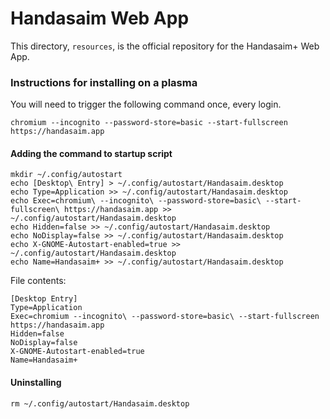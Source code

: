 # Handasaim Web App
This directory, `resources`, is the official repository for the Handasaim+ Web App.

### Instructions for installing on a plasma
You will need to trigger the following command once, every login.
```
chromium --incognito --password-store=basic --start-fullscreen https://handasaim.app
```
#### Adding the command to startup script
```
mkdir ~/.config/autostart
echo [Desktop\ Entry] > ~/.config/autostart/Handasaim.desktop
echo Type=Application >> ~/.config/autostart/Handasaim.desktop
echo Exec=chromium\ --incognito\ --password-store=basic\ --start-fullscreen\ https://handasaim.app >> ~/.config/autostart/Handasaim.desktop
echo Hidden=false >> ~/.config/autostart/Handasaim.desktop
echo NoDisplay=false >> ~/.config/autostart/Handasaim.desktop
echo X-GNOME-Autostart-enabled=true >> ~/.config/autostart/Handasaim.desktop
echo Name=Handasaim+ >> ~/.config/autostart/Handasaim.desktop
```
File contents:
```
[Desktop Entry]
Type=Application
Exec=chromium --incognito\ --password-store=basic\ --start-fullscreen https://handasaim.app
Hidden=false
NoDisplay=false
X-GNOME-Autostart-enabled=true
Name=Handasaim+
```
#### Uninstalling
```
rm ~/.config/autostart/Handasaim.desktop
```